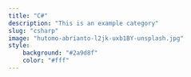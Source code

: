 ```yaml
---
title: "C#"
description: "This is an example category"
slug: "csharp"
image: "hutomo-abrianto-l2jk-uxb1BY-unsplash.jpg"
style:
    background: "#2a9d8f"
    color: "#fff"
---
```

